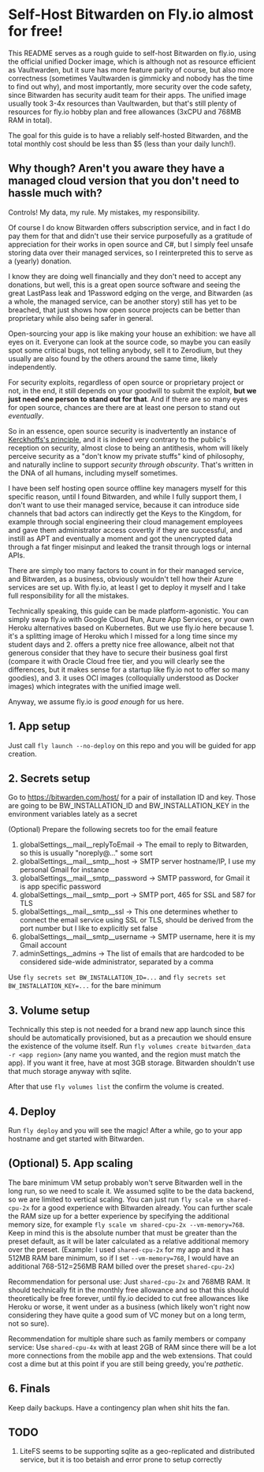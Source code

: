 # Self-Host Bitwarden on Fly.io almost for free!

This README serves as a rough guide to self-host Bitwarden on fly.io, using the official unified Docker image, which is although not as resource efficient as Vaultwarden, but it sure has more feature parity of course, but also more correctness (sometimes Vaultwarden is gimmicky and nobody has the time to find out why), and most importantly, more security over the code safety, since Bitwarden has security audit team for their apps. The unified image usually took 3-4x resources than Vaultwarden, but that's still plenty of resources for fly.io hobby plan and free allowances (3xCPU and 768MB RAM in total).

The goal for this guide is to have a reliably self-hosted Bitwarden, and the total monthly cost should be less than $5 (less than your daily lunch!).

## Why though? Aren't you aware they have a managed cloud version that you don't need to hassle much with? 

Controls! My data, my rule. My mistakes, my responsibility.

Of course I do know Bitwarden offers subscription service, and in fact I do pay them for that and didn't use their service purposefully as a gratitude of appreciation for their works in open source and C#, but I simply feel unsafe storing data over their managed services, so I reinterpreted this to serve as a (yearly) donation. 

I know they are doing well financially and they don't need to accept any donations, but well, this is a great open source software and seeing the great LastPass leak and 1Password edging on the verge, and Bitwarden (as a whole, the managed service, can be another story) still has yet to be breached, that just shows how open source projects can be better than proprietary while also being safer in general. 

Open-sourcing your app is like making your house an exhibition: we have all eyes on it. Everyone can look at the source code, so maybe you can easily spot some critical bugs, not telling anybody, sell it to Zerodium, but they usually are also found by the others around the same time, likely independently. 

For security exploits, regardless of open source or proprietary project or not, in the end, it still depends on your goodwill to submit the exploit, __but we just need one person to stand out for that__. And if there are so many eyes for open source, chances are there are at least one person to stand out _eventually_. 

So in an essence, open source security is inadvertently an instance of [Kerckhoffs's principle](https://en.wikipedia.org/wiki/Kerckhoffs%27s_principle), and it is indeed very contrary to the public's reception on security, almost close to being an antithesis, whom will likely perceive security as a "don't know my private stuffs" kind of philosophy, and naturally incline to support _security through obscurity_. That's written in the DNA of all humans, including myself sometimes.

I have been self hosting open source offline key managers myself for this specific reason, until I found Bitwarden, and while I fully support them, I don't want to use their managed service, because it can introduce side channels that bad actors can indirectly get the Keys to the Kingdom, for example through social engineering their cloud management employees and gave them administrator access covertly if they are successful, and instill as APT and eventually a moment and got the unencrypted data through a fat finger misinput and leaked the transit through logs or internal APIs. 

There are simply too many factors to count in for their managed service, and Bitwarden, as a business, obviously wouldn't tell how their Azure services are set up. With fly.io, at least I get to deploy it myself and I take full responsibility for all the mistakes.

Technically speaking, this guide can be made platform-agonistic. You can simply swap fly.io with Google Cloud Run, Azure App Services, or your own Heroku alternatives based on Kubernetes. But we use fly.io here because 1. it's a splitting image of Heroku which I missed for a long time since my student days and 2. offers a pretty nice free allowance, albeit not that generous consider that they have to secure their business goal first (compare it with Oracle Cloud free tier, and you will clearly see the differences, but it makes sense for a startup like fly.io not to offer so many goodies), and 3. it uses OCI images (colloquially understood as Docker images) which integrates with the unified image well.

Anyway, we assume fly.io is _good enough_ for us here.

## 1. App setup

Just call `fly launch --no-deploy` on this repo and you will be guided for app creation.

## 2. Secrets setup

Go to https://bitwarden.com/host/ for a pair of installation ID and key. 
Those are going to be BW_INSTALLATION_ID and BW_INSTALLATION_KEY in the environment variables lately as a secret

(Optional) Prepare the following secrets too for the email feature
1. globalSettings__mail__replyToEmail -> The email to reply to Bitwarden, so this is usually "noreply@..." some sort
2. globalSettings__mail__smtp__host -> SMTP server hostname/IP, I use my personal Gmail for instance 
3. globalSettings__mail__smtp__password -> SMTP password, for Gmail it is app specific password
4. globalSettings__mail__smtp__port -> SMTP port, 465 for SSL and 587 for TLS
5. globalSettings__mail__smtp__ssl -> This one determines whether to connect the email service using SSL or TLS, should be derived from the port number but I like to explicitly set false 
6. globalSettings__mail__smtp__username -> SMTP username, here it is my Gmail account 
7. adminSettings__admins -> The list of emails that are hardcoded to be considered side-wide administrator, separated by a comma

Use `fly secrets set BW_INSTALLATION_ID=...` and `fly secrets set BW_INSTALLATION_KEY=...` for the bare minimum

## 3. Volume setup

Technically this step is not needed for a brand new app launch since this should be automatically provisioned, but as a precaution we should ensure the existence of the volume itself.
Run `fly volumes create bitwarden_data -r <app region>` (any name you wanted, and the region must match the app). If you want it free, have at most 3GB storage. 
Bitwarden shouldn't use that much storage anyway with sqlite.

After that use `fly volumes list` the confirm the volume is created.

## 4. Deploy

Run `fly deploy` and you will see the magic! After a while, go to your app hostname and get started with Bitwarden. 

## (Optional) 5. App scaling

The bare minimum VM setup probably won't serve Bitwarden well in the long run, so we need to scale it. We assumed sqlite to be the data backend, so we are limited to vertical scaling. 
You can just run `fly scale vm shared-cpu-2x` for a good experience with Bitwarden already.
You can further scale the RAM size up for a better experience by specifying the additional memory size, for example `fly scale vm shared-cpu-2x --vm-memory=768`.
Keep in mind this is the absolute number that must be greater than the preset default, as it will be later calculated as a relative additional memory over the preset.
(Example: I used `shared-cpu-2x` for my app and it has 512MB RAM bare minimum, so if I set `--vm-memory=768`, I would have an additional 768-512=256MB RAM billed over the preset `shared-cpu-2x`)

Recommendation for personal use: Just `shared-cpu-2x` and 768MB RAM. It should technically fit in the monthly free allowance and so that this should theoretically be free forever, until fly.io decided to cut free allowances like Heroku or worse, it went under as a business (which likely won't right now considering they have quite a good sum of VC money but on a long term, not so sure).

Recommendation for multiple share such as family members or company service: Use `shared-cpu-4x` with at least 2GB of RAM since there will be a lot more connections from the mobile app and the web extensions. That could cost a dime but at this point if you are still being greedy, you're _pathetic_.

## 6. Finals

Keep daily backups. Have a contingency plan when shit hits the fan.

## TODO

1. LiteFS seems to be supporting sqlite as a geo-replicated and distributed service, but it is too betaish and error prone to setup correctly